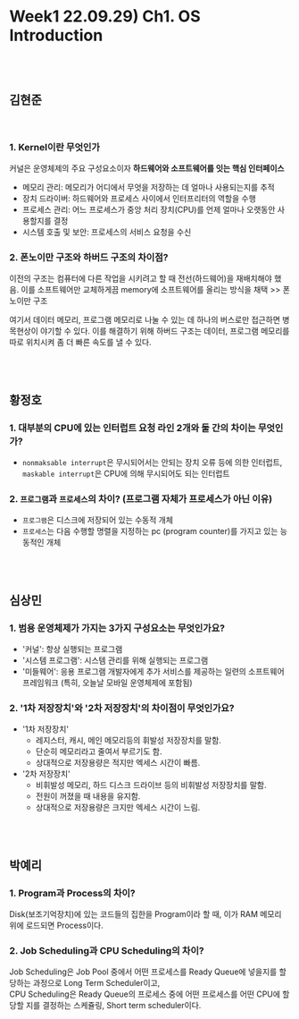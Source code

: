# Week1 22.09.29) Ch1. OS Introduction

<br>
<br>

## 김현준

<br>

### 1. Kernel이란 무엇인가
커널은 운영체제의 주요 구성요소이자 **하드웨어와 소프트웨어를 잇는 핵심 인터페이스**
* 메모리 관리: 메모리가 어디에서 무엇을 저장하는 데 얼마나 사용되는지를 추적
* 장치 드라이버: 하드웨어와 프로세스 사이에서 인터프리터의 역할을 수행
* 프로세스 관리: 어느 프로세스가 중앙 처리 장치(CPU)를 언제 얼마나 오랫동안 사용할지를 결정
* 시스템 호출 및 보안: 프로세스의 서비스 요청을 수신

### 2. 폰노이만 구조와 하버드 구조의 차이점?
이전의 구조는 컴퓨터에 다른 작업을 시키려고 할 때 전선(하드웨어)을 재배치해야 했음. 이를 소프트웨어만 교체하게끔 memory에 소프트웨어를 올리는 방식을 채택 >> 폰노이만 구조

여기서 데이터 메모리, 프로그램 메모리로 나눌 수 있는 데 하나의 버스로만 접근하면 병목현상이 야기할 수 있다. 이를 해결하기 위해 하버드 구조는 데이터, 프로그램 메모리를 따로 위치시켜 좀 더 빠른 속도를 낼 수 있다.

<br>
<br>

## 황정호

### 1.  대부분의 CPU에 있는 인터럽트 요청 라인 2개와 둘 간의 차이는 무엇인가?
- `nonmaksable interrupt`은 무시되어서는 안되는 장치 오류 등에 의한 인터럽트, `maskable interrupt`은 CPU에 의해 무시되어도 되는 인터럽트


### 2.  `프로그램`과 `프로세스`의 차이? (프로그램 자체가 프로세스가 아닌 이유) 
- `프로그램`은 디스크에 저장되어 있는 수동적 개체
- `프로세스`는 다음 수행할 명렬을 지정하는 pc (program counter)를 가지고 있는 능동적인 개체

<br>
<br>

## 심상민

### 1. 범용 운영체제가 가지는 3가지 구성요소는 무엇인가요?
- '커널': 항상 실행되는 프로그램
- '시스템 프로그램': 시스템 관리를 위해 실행되는 프로그램
- '미들웨어': 응용 프로그램 개발자에게 추가 서비스를 제공하는 일련의 소프트웨어 프레임워크 
(특히, 오늘날 모바일 운영체제에 포함됨)


### 2. '1차 저장장치'와 '2차 저장장치'의 차이점이 무엇인가요?
- '1차 저장장치'
	- 레지스터, 캐시, 메인 메모리등의 휘발성 저장장치를 말함.
	- 단순히 메모리라고 줄여서 부르기도 함.
	- 상대적으로 저장용량은 적지만 엑세스 시간이 빠름.
- '2차 저장장치'
	- 비휘발성 메모리, 하드 디스크 드라이브 등의 비휘발성 저장장치를 말함.
	- 전원이 꺼졌을 때 내용을 유지함.
	- 상대적으로 저장용량은 크지만 엑세스 시간이 느림.

<br>
<br>

## 박예리

### 1. Program과 Process의 차이?
Disk(보조기억장치)에 있는 코드들의 집한을 Program이라 할 때, 이가 RAM 메모리 위에 로드되면 Process이다.


### 2. Job Scheduling과 CPU Scheduling의 차이? 
Job Scheduling은 Job Pool 중에서 어떤 프로세스를 Ready Queue에 넣을지를 할당하는 과정으로 Long Term Scheduler이고,  
CPU Scheduling은 Ready Queue의 프로세스 중에 어떤 프로세스를 어떤 CPU에 할당할 지를 결정하는 스케쥴링, Short term scheduler이다.


